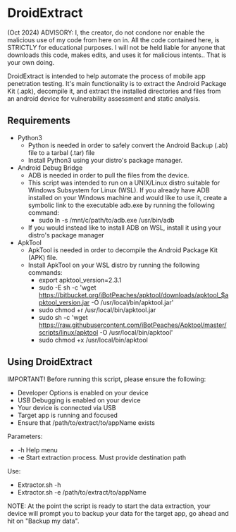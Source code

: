 # DroidExtract

(Oct 2024) ADVISORY: I, the creator, do not condone nor enable the malicious use of my code from here on in. All the code contained here, is STRICTLY for educational purposes. I will not be held liable for anyone that downloads this code, makes edits, and uses it for malicious intents.. That is your own doing.

DroidExtract is intended to help automate the process of mobile app penetration testing. It's main functionality is to extract the Android Package Kit (.apk), decompile it, and extract the installed directories and files from an android device for vulnerability assessment and static analysis.

## Requirements
* Python3
  - Python is needed in order to safely convert the Android Backup (.ab) file to a tarbal (.tar) file
  - Install Python3 using your distro's package manager.
* Android Debug Bridge
  - ADB is needed in order to pull the files from the device.
  - This script was intended to run on a UNIX/Linux distro suitable for Windows Subsystem for Linux (WSL). If you already have ADB installed on your Windows machine and would like to use it, create a symbolic link to the executable adb.exe by running the following command:
    - sudo ln -s /mnt/c/path/to/adb.exe /usr/bin/adb
  - If you would instead like to install ADB on WSL, install it using your distro's package manager
* ApkTool
  - ApkTool is needed in order to decompile the Android Package Kit (APK) file.
  - Install ApkTool on your WSL distro by running the following commands:
    - export apktool_version=2.3.1
    - sudo -E sh -c 'wget https://bitbucket.org/iBotPeaches/apktool/downloads/apktool_$apktool_version.jar -O /usr/local/bin/apktool.jar'
    - sudo chmod +r /usr/local/bin/apktool.jar
    - sudo sh -c 'wget https://raw.githubusercontent.com/iBotPeaches/Apktool/master/scripts/linux/apktool -O /usr/local/bin/apktool'
    - sudo chmod +x /usr/local/bin/apktool

## Using DroidExtract
IMPORTANT!
Before running this script, please ensure the following:
- Developer Options is enabled on your device
- USB Debugging is enabled on your device
- Your device is connected via USB
- Target app is running and focused
- Ensure that /path/to/extract/to/appName exists


Parameters:
* -h Help menu
* -e Start extraction process. Must provide destination path

Use:
* Extractor.sh -h
* Extractor.sh -e /path/to/extract/to/appName

NOTE: At the point the script is ready to start the data extraction, your device will prompt you to backup your data for the target app, go ahead and hit on "Backup my data". 
